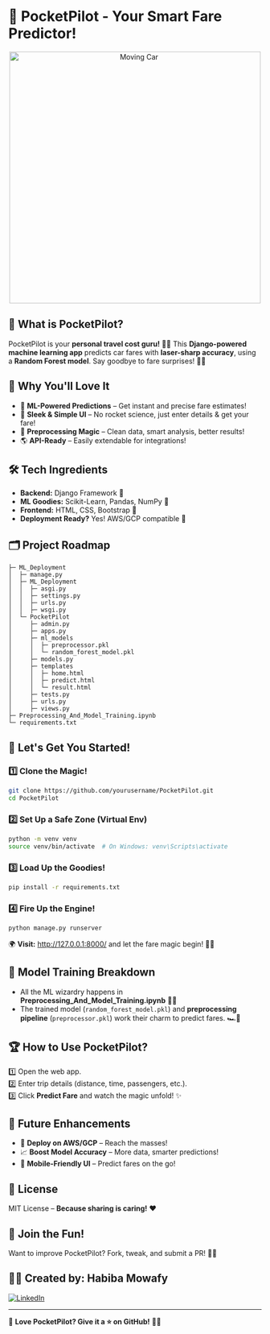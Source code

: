 # 🚀 PocketPilot - Your Smart Fare Predictor!  

<p align="center">
  <img src="https://github.com/user-attachments/assets/3a338b5a-7ace-4032-bf7c-e84fcf34280e" alt="Moving Car" width="500"/>
</p>

## 🎯 What is PocketPilot?  
PocketPilot is your **personal travel cost guru!** 🚖✨ This **Django-powered machine learning app** predicts car fares with **laser-sharp accuracy**, using a **Random Forest model**. Say goodbye to fare surprises! 🎩✨

## 🌟 Why You'll Love It  
- 🎯 **ML-Powered Predictions** – Get instant and precise fare estimates!
- 🎨 **Sleek & Simple UI** – No rocket science, just enter details & get your fare!
- 🔄 **Preprocessing Magic** – Clean data, smart analysis, better results!
- 🌎 **API-Ready** – Easily extendable for integrations!

## 🛠 Tech Ingredients  
- **Backend:** Django Framework 🍃  
- **ML Goodies:** Scikit-Learn, Pandas, NumPy 🤖  
- **Frontend:** HTML, CSS, Bootstrap 🎨  
- **Deployment Ready?** Yes! AWS/GCP compatible 🚀  

## 🗂 Project Roadmap  
```
├─ ML_Deployment
│  ├─ manage.py
│  ├─ ML_Deployment
│  │  ├─ asgi.py
│  │  ├─ settings.py
│  │  ├─ urls.py
│  │  ├─ wsgi.py
│  └─ PocketPilot
│     ├─ admin.py
│     ├─ apps.py
│     ├─ ml_models
│     │  ├─ preprocessor.pkl
│     │  └─ random_forest_model.pkl
│     ├─ models.py
│     ├─ templates
│     │  ├─ home.html
│     │  ├─ predict.html
│     │  └─ result.html
│     ├─ tests.py
│     ├─ urls.py
│     ├─ views.py
├─ Preprocessing_And_Model_Training.ipynb
└─ requirements.txt
```

## 🚀 Let's Get You Started!  
### **1️⃣ Clone the Magic!**  
```bash
git clone https://github.com/yourusername/PocketPilot.git
cd PocketPilot
```
### **2️⃣ Set Up a Safe Zone (Virtual Env)**  
```bash
python -m venv venv
source venv/bin/activate  # On Windows: venv\Scripts\activate
```
### **3️⃣ Load Up the Goodies!**  
```bash
pip install -r requirements.txt
```
### **4️⃣ Fire Up the Engine!**  
```bash
python manage.py runserver
```
🌍 **Visit:** http://127.0.0.1:8000/ and let the fare magic begin! 🎩✨

## 🧠 Model Training Breakdown  
- All the ML wizardry happens in **Preprocessing_And_Model_Training.ipynb** 🧪🔬
- The trained model (`random_forest_model.pkl`) and **preprocessing pipeline** (`preprocessor.pkl`) work their charm to predict fares. 🏎💨

## 🏆 How to Use PocketPilot?  
1️⃣ Open the web app.  
2️⃣ Enter trip details (distance, time, passengers, etc.).  
3️⃣ Click **Predict Fare** and watch the magic unfold! ✨

## 🎯 Future Enhancements  
- 🚀 **Deploy on AWS/GCP** – Reach the masses!
- 📈 **Boost Model Accuracy** – More data, smarter predictions!
- 📱 **Mobile-Friendly UI** – Predict fares on the go!

## 📜 License  
MIT License – **Because sharing is caring!** ❤️

## 🤝 Join the Fun!  
Want to improve PocketPilot? Fork, tweak, and submit a PR! 🚀🔥

## 👩‍💻 Created by: **Habiba Mowafy** 
[![LinkedIn](https://img.shields.io/badge/LinkedIn-0A66C2?style=flat&logo=linkedin&logoColor=white)](https://www.linkedin.com/in/habiba-el-sayed)

---
🌟 **Love PocketPilot? Give it a ⭐ on GitHub!** 🚖✨

